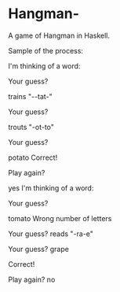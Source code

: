 # Hangman-

A game of Hangman in Haskell. 

Sample of the process:

I'm thinking of a word:

Your guess?

trains
"--tat-"

Your guess?

trouts
"-ot-to"

Your guess?

potato
Correct!

Play again?

yes
I'm thinking of a word:

Your guess?

tomato
Wrong number of letters

Your guess?
reads
"-ra-e"

Your guess?
grape

Correct!

Play again?
no

